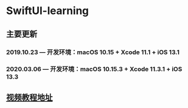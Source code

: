 # SwiftUI-learning

## 主要更新
### 2019.10.23 — 开发环境：macOS 10.15 + Xcode 11.1 + iOS 13.1
### 2020.03.06 — 开发环境：macOS 10.15.3 + Xcode 11.3.1 + iOS 13.3

## [视频教程地址](https://ke.qq.com/course/455801)

